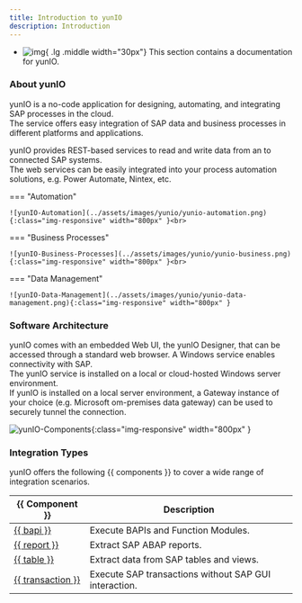 ```yaml
---
title: Introduction to yunIO
description: Introduction
---
```


<div class="grid cards" markdown>

-   ![img](site:assets/images/logos/theo-thumbs.png){ .lg .middle width="30px"} This section contains a documentation for yunIO.

</div>

### About yunIO

yunIO is a no-code application for designing, automating, and integrating SAP processes in the cloud. <br>
The service offers easy integration of SAP data and business processes in different platforms and applications. 

yunIO provides REST-based services to read and write data from an to connected SAP systems. <br>
The web services can be easily integrated into your process automation solutions, e.g. Power Automate, Nintex, etc.

=== "Automation"

	![yunIO-Automation](../assets/images/yunio/yunio-automation.png){:class="img-responsive" width="800px" }<br>

=== "Business Processes"

	![yunIO-Business-Processes](../assets/images/yunio/yunio-business.png){:class="img-responsive" width="800px" }<br>

=== "Data Management"

	![yunIO-Data-Management](../assets/images/yunio/yunio-data-management.png){:class="img-responsive" width="800px" }


### Software Architecture

yunIO comes with an embedded Web UI, the yunIO Designer, that can be accessed through a standard web browser. A Windows service enables connectivity with SAP. <br>
The yunIO service is installed on a local or cloud-hosted Windows server environment. <br>
If yunIO is installed on a local server environment, a Gateway instance of your choice (e.g. Microsoft om-premises data gateway) can be used to securely tunnel the connection. <br> 

![yunIO-Components](../assets/images/yunio/theobald-software_architecture_yunio.png){:class="img-responsive" width="800px" }

### Integration Types

yunIO offers the following {{ components }} to cover a wide range of integration scenarios.


|  {{ Component }}  |  Description   |  
|----------|-------------|
| [{{ bapi }}](function-modules-and-bapis/index.md) | Execute BAPIs and Function Modules. |
| [{{ report }}](reports/index.md) | Extract SAP ABAP reports. | 
| [{{ table }}](tables-and-views/index.md) | Extract data from SAP tables and views. |
| [{{ transaction }}](transactions/index.md) | Execute SAP transactions without SAP GUI interaction. |

